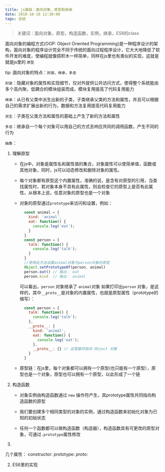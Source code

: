 ```yaml
---
title: js基础：面向对象，原型和继承
date: 2018-10-10 12:30:00
tags: 总结
---
```


> 关键词：面向对象，原型，构造函数，实例，继承，ES6的class

面向对象的编程方式(OOP: Object Oriented Programming)是一种程序设计的架构，面向对象的程序设计完全不同于传统的面向过程程序设计，它大大地降低了软件开发的难度，使编程就像搭积木一样简单，同样在js里也有类似的实现，这就是就是js里的 `原型`

tip: 面向对象的特点：`封装，继承，多态`

`封装`：隐藏对象的属性和实现细节，仅对外提供公共访问方式，使得整个系统能由多个高内聚，低耦合的模块组装而成，模块复用提高了代码复用能力

`继承`：从已有父类中派生出新的子类，子类继承父类的方法和属性，并且可以根据自己的需求扩展出新的行为，数据和方法复用提高代码复用能力

`派生`：子类在父类方法和属性的基础上产生了新的方法和属性

`多态`：继承自一个每个对象可以用自己的方式去响应共同的调用函数，产生不同的行为

`抽象`：

1. 理解原型
   - 在js中，对象是属性名和属性值的集合，对象属性可以使简单值，函数或其他对象，同时，js可以动态修改和删除对象的属性。

   - 每个对象都有原型这个内置属性，准确的说，是含有对原型的引用，当查找属性时，若对象本身不具有此属性，则会检查它的原型上是否有此属性，从根本上说，任意对象的原型也是一个对象

   - 对象的原型通过`prototype`来访问和设置，例如：
      ```javascript
        const animal = {
          kind: 'animal',
          eat: function() {
            console.log('eat');
          }
        }
        const person = {
          talk: function() {
            console.log('talk');
          }
        }
        //使用此方法设置animal对象为person对象的原型
        Object.setPrototypeOf(person, animal)
        person.eat() // 输出： eat
        person.kind  // 输出： animal 
      ```
      可以看出，`person` 对象继承了 `animal`对象
      如果打印出`person` 对象，是这样的，其中`__proto__`是对象的内置属性，也就是原型属性（prototype的缩写）：
      ```javascript
        const person = {
          talk: function() {
            console.log('talk');
          },
          __proto__: {
            kind: 'animal',
            eat: function() {
              console.log('eat');
            },
            __proto__: {} // 这里最终指向 Object 对象
          }
        }
      ```

   - 原型链：在js里，每个对象都可以拥有一个原型(也只能有一个原型），原型也是一个对象，原型也可以拥有一个原型，以此形成了一个链

2. 构造函数

    - 对象实例由构造函数通过 `new` 操作符产生，其prototype属性共同指向构造函数的原型 
    
    - 我们要创建多个相同类型的对象的实例，通过构造函数来初始化对象为已知的初始状态
    
    - 任何一个函数都可以做构造函数（构造器），构造函数具有可更改的原型对象，可通过`.prototype`属性修改

3. 


几个属性：
constructor: 
prototype: 
_proto_: 

2. ES6里的实现

